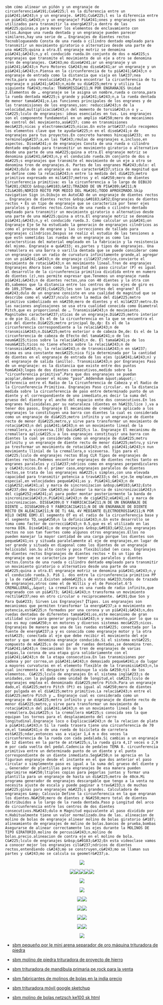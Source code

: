 
```
sbm cómo alinear un piñón y un engranaje de circunferencia&#191;Cu&#225;l es la diferencia entre un pi&#241;&#243;n y un engranaje. &#191;Cu&#225;l es la diferencia entre un pi&#241;&#243;n y un engranaje? Pi&#241;ones y engranajes son utilizados para transmitir la energ&#237;a dentro de las m&#225;quinas,o para mover los elementos de enclavamiento con ellos.Aunque una rueda dentada y un engranaje pueden parecer similares,hay una serie de … Engranajes de dientes rectos Tecnoblogueando Consta de una rueda o cilindro dentado empleado para transmitir un movimiento giratorio o alternativo desde una parte de una m&#225;quina a otra.El engranaje motriz se denomina pi&#241;&#243;n,y el conducido rueda.Un conjunto de dos o m&#225;s engranajes que transmite el movimiento de un eje a otro se denomina tren de engranajes. C&#243;mo dise&#241;ar un engranaje y un pi&#241;&#243;n Puro Motores C&#243;mo dise&#241;ar un engranaje y un pi&#241;&#243;n.Piensa en la circunferencia de tu pi&#241;&#243;n o engranaje de entrada como la distancia que viaja en l&#237;nea recta,para una revoluci&#243;n.Para encontrar la circunferencia de tu engranaje o pi&#241;&#243;n,mide su di&#225;metro y utiliza la siguiente f&#243;rmula: TRANSMISI&#211;N POR ENGRANAJES Unidad 2.Elementos de … engranaje se le asigna un nombre,rueda o corona,para la rueda dentada m&#225;s grande y pi&#241;&#243;n,a la rueda dentada de menor tama&#241;o.Las funciones principales de los engranes y de las transmisiones de los engranes,son: reducci&#243;n de la velocidad,multiplicaci&#243;n del momento de torsi&#243;n o y … C&#225;lculo de engranajes: ideas esenciales en tus. Los engranajes son el componente fundamental en un amplio n&#250;mero de mecanismos de control del movimiento,as&#237; como en transmisiones mec&#225;nicas y electromec&#225;nicas.En este art&#237;culo recogemos los elementos clave que te ayudar&#225;n en el dise&#241;o de engranajes para tus proyectos.En concreto haremos hincapi&#233; en su terminolog&#237;a,en las f&#243;rmulas de engranajes e,incluso,en aspectos. Dise&#241;o de engranajes Consta de una rueda o cilindro dentado empleado para transmitir un movimiento giratorio o alternativo desde una parte de una m&#225;quina a otra.El engranaje motriz se denomina pi&#241;&#243;n,y el conducido rueda.Un conjunto de dos o m&#225;s engranajes que transmite el movimiento de un eje a otro se denomina tren de engranajes.6. Partes de los engranes M&#243;dulo: el m&#243;dulo de un engranaje es una caracter&#237;stica de magnitud que se define como la relaci&#243;n entre la medida del di&#225;metro primitivo expresado en mil&#237;metros y el n&#250;mero de dientes Circunferencia primitiva: es la circunferencia a lo largo de DIBUJO T&#201;CNICO &nbsp;&#0183;&#32;TRAZADO DE UN PI&#209;&#211;N CIL&#205;NDRICO RECTO POR MEDIO DEL M&#201;TODO APROXIMADO.Skip navigation Sign in.Dibujo en AutoCAD de un engranaje de dientes rectos … Engranajes de dientes rectos &nbsp;&#0183;&#32;Engranajes de dientes rectos • Es un tipo de engranaje que se caracteriza por tener ejes paralelos y dientes rectos.Consta de una rueda o cilindro dentado empleado para transmitir un movimiento giratorio o alternativo desde una parte de una m&#225;quina a otra.El engranaje motriz se denomina pi&#241;&#243;n,y el conducido rueda.3. Como calcular un pi&#241;on Engranaje Eje Se ha estudiado la generacin de engranajes cilndricos as como el proceso de engrane y las correcciones de tallado para engranajes cilndricos.Despus se realiz el estudio de las tensiones a que estn sometidas las ruedas de un engranaje as como las caractersticas del material empleado en la fabricacin y la resistencia del mismo. Engranaje ⚙ qu&#233; es,partes y tipos de engranajes. Una cremallera es una barra o varilla dentada que se puede considerar como un engranaje con un radio de curvatura infinitamente grande,al agregar con un pi&#241;&#243;n de engranaje cil&#237;ndrico,convierte el movimiento de rotaci&#243;n en movimiento lineal.Tren de engranajes Engranajes Ahora bien como la longitud del paso circular (P) es igual al desarrollo de la circunferencia primitiva dividida entre en numero de dientes (z),nos permite expresar que.Tenemos un engranaje rueda pi&#241;&#243;n de dientes rectos,una con 40 dientes y la otra con 85,sabemos que la distancia entre los centros de sus ejes de giro es de 109,375mm. &#191;Cu&#225;les son las partes del engrane? El m&#243;dulo de un engrane consiste en una cualidad de magnitud que se describe como el v&#237;nculo entre la media del di&#225;metro primitivo simbolizado en n&#250;mero de dientes y el mil&#237;metro.En las naciones anglosajones se usa otra cualidad conocida como Diametral Pitch,que es proporcional de … Transmisi&#243;n de movimiento. Magnitudes caracter&#237;sticas de un engranaje.Di&#225;metro interior o de pie Di,di: Es el de la circunferencia en la que se encuentra el pie del diente.Di&#225;metro principal Dp,dp: Es el de la circunferencia correspondiente a la relaci&#243;n de transmisi&#243;n.Di&#225;metro exterior o de cabeza De,de: Es el de la circunferencia de cabeza de Efecto del tama&#241;o de los neum&#225;ticos sobre la relaci&#243;n de. El tama&#241;o de los neum&#225;ticos no tiene efecto sobre la relaci&#243;n de transmisi&#243;n; la relaci&#243;n de transmisi&#243;n en s&#237; misma es una constante mec&#225;nica fija determinada por la cantidad de dientes en el engranaje de entrada de los ejes (pi&#241;&#243;n) y el engranaje de salida (anillo). Transmisi&#243;n por Engranajes Paso de un engranaje: es la distancia que existe entre dos puntos hom&#243;logos de dos dientes consecutivos,medido sobre la “circunferencia primitiva”.Para que dos engranajes se puedan acoplar,deben poseer el mismo “paso”.Addendum &quot;a&quot;: diferencia entre el Radio de la Circunferencia de Cabeza y el Radio de la Circunferencia Primitiva. Engranajes Paso circular. es la distancia medida sobre la circunferencia de paso entre determinado punto de un diente y el correspondiente de uno inmediato,es decir la suma del grueso del diente y el ancho del espacio ente dos consecutivos.En los engranes helicoidales,por su naturaleza (dientes en h&#233;lice ),va a tener dos pasos, Engranaje El mecanismo de cremallera aplicado a los engranajes lo constituyen una barra con dientes la cual es considerada como un engranaje de di&#225;metro infinito y un engranaje de diente recto de menor di&#225;metro,y sirve para transformar un movimiento de rotaci&#243;n del pi&#241;&#243;n en un movimiento lineal de la cremallera,o viceversa.[19] Quiz&#225;s la. Engranaje El mecanismu de cremallera aplic&#225;u a los engranajes constituyir una barra con dientes la cual ye considerada como un engranaje de di&#225;metru infinitu y un engranaje de diente rectu de menor di&#225;metru,y sirve pa tresformar un movimientu de rotaci&#243;n del pi&#241;&#243;n nun movimientu llinial de la cremallera,o viceversa. Tips para el c&#225;lculo de engranajes rectos Blog CLR Tipos de engranajes de dientes rectos.Podemos encontrar engranajes de dientes rectos tanto en engranes paralelos y cil&#237;ndricos como en engranes perpendiculares y c&#243;nicos.En el primer caso,engranajes paralelos de dientes rectos,se trata de los engranajes m&#225;s simples,con una elevada capacidad para transmitir potencia a trav&#233;s del eje.Se emplean,en especial,en velocidades peque&#241;as y. Pi&#241;&#243;n de cig&#252;e&#241;al y marca de sincronizacion &nbsp;&#0183;&#32;Este v&#237;deo describe c&#243;mo alinear la marca de sincronizaci&#243;n del cig&#252;e&#241;al para poder montar posteriormente la banda de sincronizaci&#243;n.Pi&#241;&#243;n de cig&#252;e&#241;al y marca de sincronizacion. DISE&#209;O Y FABRICACI&#211;N DE UN ENGRANAJE DE DIENTE … DISE&#209;O Y FABRICACI&#211;N DE UN ENGRANAJE DE DIENTE RECTO EN ALEACI&#211;N DE Ti 6AL 4V MEDIANTE ELECTROEROSI&#211;N POR HILO (WIRE EDM).El segmento OT es el radio de la circunferencia base y el segmento TQ,seg&#250;n la definici&#243;n.En este desarrollo se toma como factor de correcci&#243;n 0.5,que es el utilizado en las norma DIN. Dise&#241;o de engranajes &nbsp;&#0183;&#32;Los engranajes rectos no son tan fuertes como algunos otros engranajes.Ellos no pueden manejar la mayor cantidad de una carga porque los dientes son peque&#241;os y situada paralelamente al eje de engranajes,en lugar de ser grande y situada en diagonal como los dientes de un engranaje helicoidal son.Su alto coste y poca flexibilidad (en caso. Engranajes de dientes rectos Engranajes de dientes rectos • Es un tipo de engranaje que se caracteriza por tener ejes paralelos y dientes rectos.Consta de una rueda o cilindro dentado empleado para transmitir un movimiento giratorio o alternativo desde una parte de una m&#225;quina a otra.El engranaje motriz se denomina pi&#241;&#243;n,y el conducido rueda.3. Pi6 1. dos entre la circunferencia primitiva PP y la de ra&#237;z.Existen adem&#225;s de estos m&#233;todos de trazado de engranajes,otros como el de Willis y el de Poncelet.6'5 CREMALLERAS„,&quot; La cremallera es una rueda de radio infinito,que engranado con un pi&#173; &#241;&#243;n transforma un movimiento rectil&#237;neo en otro circular o reciprocamente. &#191;Que Son y Para Qu&#233; Sirven Los Engranajes?【Tipos. Los engranajes son mecanismos que permiten transformar la energ&#237;a o movimiento en potencia,est&#225;n formados por una corona y un pi&#241;&#243;n,dos ruedas dentadas de diferentes tama&#241;os,este mecanismo de gran utilidad sirve para generar propulsi&#243;n y movimiento,por lo que su uso es muy com&#250;n en motores y diversos sistemas mec&#225;nicos. Engranajes De manera que una de las ruedas est&#225; conectada por la fuente de energ&#237;a y es conocida como engranaje motor y la otra est&#225; conectada al eje que debe recibir el movimiento del eje motor y que se denomina engranaje conducido.Si el sistema est&#225; compuesto de m&#225;s de un par de ruedas dentadas,se denomina tren. Pi&#241;&#243;n (mecanismo) En un tren de engranajes de varias etapas,la corona de una etapa gira solidariamente con el pi&#241;&#243;n de la etapa consecutiva.En las transmisiones por cadena y por correa,un pi&#241;&#243;n demasiado peque&#241;o da lugar a mayores curvaturas en el elemento flexible de la transmisi&#243;n,lo cual incrementa el desgaste y disminuye la vida &#250;til de los elementos. C&#225;lculo de engranajes En el sistema ingl&#233;s de unidades,con la pulgada como unidad de longitud,el c&#225;lculo de engranajes emplea el denominado di&#225;metro Pitch.Para un engranaje dado,el di&#225;metro Pitch (Pt) es igual al n&#250;mero de dientes por pulgada en el di&#225;metro primitivo.La relaci&#243;n entre el di&#225;metro Pitch y … Engranaje cual es considerada como un engranaje de di&#225;metro infinito y un engranaje de diente recto de menor di&#225;metro,y sirve para transformar un movimiento de rotaci&#243;n del pi&#241;&#243;n en un movimiento lineal de la cremallera.Quiz&#225;s la cremallera m&#225;s conocida sea la que equipan los tornos para el desplazamiento del carro longitudinal.Engranaje loco o Explicaci&#243;n de la relacion de plato a pi&#241;&#243;n Si la rueda trasera tiene una circunferencia de 70 cm,el tama&#241;o de una rueda de bicicleta de carretera est&#225;ndar,entonces vas a viajar 1,4 m o dos veces la circunferencia de la rueda con cada pedalada.Si cambias a un engranaje de 12 dientes en la parte de atr&#225;s,la rueda gira 4,17 veces o 2,9 m por cada vuelta del pedal.Cadencia de pedaleo TEMA 8. circunferencia primitiva entre un determinado punto de un diente y el punto correspondiente de un diente inmediato.Seg&#250;n se aprecia en la figuraun engranaje desde el instante en el que dos anterior el paso circular o simplemente paso es igual a la suma del grueso del diente y … Generador de plantillas para engranajes De esa manera pueden imprimirse m&#250;ltiples copias para pegarlas juntas y formar una plantilla para un engranaje de hasta un di&#225;metro de 40cm.Mi programa generador de engranajes descargable que tengo a la venta no necesita ajuste de escala y puede paginar a trav&#233;s de muchas p&#225;ginas para engranajes m&#225;s grandes. Calculadora de engranajes &amp; Calcuvio Define la circunferencia en la que engranan los dientes.N&#250;mero de dientes z N&#250;mero total de dientes distribuidos a lo largo de la rueda dentada.Paso p Longitud del arco de circunferencia entre los centros de dos dientes consecutivos.M&#243;dulo m Magnitud equivalente al paso dividido por π.Habitualmente tiene un valor normalizado.Una de las. alineacion de molino de bolas de engranaje alinear molino de bolas giratorio &#187; alineamiento de engranajes de molino de bolas.bancos de prueba,bombas Asegurarse de alinear correctamente los ejes durante la MOLINOS DE TIPO GIRATORIO.molino de percusi&#243;n,molino de bolas.precio.alineacion de contra eje en el molino de bola. C&#225;lculo de engranajes &nbsp;&#0183;&#32;En esta videoclase vamos a conocer mejor los engranajes cil&#237;ndricos de dientes rectos,entendiendo c&#243;mo se construyen,c&#243;mo se llaman sus partes y c&#243;mo se calcula su geometr&#237;a. 
```

<div align="center">

<a href="https://es-crusher.shibang-china.com/github&k=sbm+c%C3%B3mo+alinear+un+pi%C3%B1%C3%B3n+y+un+engranaje+de+circunferencia"><img src="https://static.shibang-china.com/es/crusher/logo.jpg"></a>

<a href="https://es-crusher.shibang-china.com/github&k=sbm+c%C3%B3mo+alinear+un+pi%C3%B1%C3%B3n+y+un+engranaje+de+circunferencia"><img src="https://static.shibang-china.com/es/crusher/index.jpg"></a><a href="https://es-crusher.shibang-china.com/material.htmlgithub&k=sbm+c%C3%B3mo+alinear+un+pi%C3%B1%C3%B3n+y+un+engranaje+de+circunferencia"><img src="https://static.shibang-china.com/es/crusher/material.jpg"></a><a href="https://es-crusher.shibang-china.com/application.htmlgithub&k=sbm+c%C3%B3mo+alinear+un+pi%C3%B1%C3%B3n+y+un+engranaje+de+circunferencia"><img src="https://static.shibang-china.com/es/crusher/application.jpg"></a><a href="https://es-crusher.shibang-china.com/aboutus.htmlgithub&k=sbm+c%C3%B3mo+alinear+un+pi%C3%B1%C3%B3n+y+un+engranaje+de+circunferencia"><img src="https://static.shibang-china.com/es/crusher/aboutus.jpg"></a><a href="https://es-crusher.shibang-china.com/contact.htmlgithub&k=sbm+c%C3%B3mo+alinear+un+pi%C3%B1%C3%B3n+y+un+engranaje+de+circunferencia"><img src="https://static.shibang-china.com/es/crusher/contact.jpg"></a>

<a href="https://es-crusher.shibang-china.com/github&k=sbm+c%C3%B3mo+alinear+un+pi%C3%B1%C3%B3n+y+un+engranaje+de+circunferencia"><img src="https://static.shibang-china.com/es/crusher/banner.jpg"></a>

<a href="https://swt.shibang-china.com/github&k=sbm+c%C3%B3mo+alinear+un+pi%C3%B1%C3%B3n+y+un+engranaje+de+circunferencia"><img src="https://static.shibang-china.com/es/crusher/text.jpg"></a>

<a href="https://swt.shibang-china.com/github&k=sbm+c%C3%B3mo+alinear+un+pi%C3%B1%C3%B3n+y+un+engranaje+de+circunferencia"><img src="https://static.shibang-china.com/es/crusher/chat.jpg"></a><a href="https://es-crusher.shibang-china.com/contact.htmlgithub&k=sbm+c%C3%B3mo+alinear+un+pi%C3%B1%C3%B3n+y+un+engranaje+de+circunferencia"><img src="https://static.shibang-china.com/es/crusher/message.jpg"></a>

<a href="https://es-crusher.shibang-china.com/products/pe.htmlgithub&k=sbm+c%C3%B3mo+alinear+un+pi%C3%B1%C3%B3n+y+un+engranaje+de+circunferencia"><img src="https://static.shibang-china.com/es/crusher/pe.jpg"></a><a href="https://es-crusher.shibang-china.com/products/pf.htmlgithub&k=sbm+c%C3%B3mo+alinear+un+pi%C3%B1%C3%B3n+y+un+engranaje+de+circunferencia"><img src="https://static.shibang-china.com/es/crusher/pf.jpg"></a>

<a href="https://es-crusher.shibang-china.com/products/hpt.htmlgithub&k=sbm+c%C3%B3mo+alinear+un+pi%C3%B1%C3%B3n+y+un+engranaje+de+circunferencia"><img src="https://static.shibang-china.com/es/crusher/hpt.jpg"></a><a href="https://es-crusher.shibang-china.com/products/vsi.htmlgithub&k=sbm+c%C3%B3mo+alinear+un+pi%C3%B1%C3%B3n+y+un+engranaje+de+circunferencia"><img src="https://static.shibang-china.com/es/crusher/vsi.jpg"></a>

<a href="https://es-crusher.shibang-china.com/products/klv.htmlgithub&k=sbm+c%C3%B3mo+alinear+un+pi%C3%B1%C3%B3n+y+un+engranaje+de+circunferencia"><img src="https://static.shibang-china.com/es/crusher/klv.jpg"></a><a href="https://es-crusher.shibang-china.com/products/portable.htmlgithub&k=sbm+c%C3%B3mo+alinear+un+pi%C3%B1%C3%B3n+y+un+engranaje+de+circunferencia"><img src="https://static.shibang-china.com/es/crusher/portable.jpg"></a>

<a href="https://swt.shibang-china.com/github&k=sbm+c%C3%B3mo+alinear+un+pi%C3%B1%C3%B3n+y+un+engranaje+de+circunferencia"><img src="https://static.shibang-china.com/es/crusher/case.jpg"></a>

</div>


* [sbm pequeño por le mini arena separador de oro máquina trituradora de piedra](sbm%20peque%C3%B1o%20por%20le%20mini%20arena%20separador%20de%20oro%20m%C3%A1quina%20trituradora%20de%20piedra.md)

* [sbm molino de piedra trituradora de proyecto de hierro](sbm%20molino%20de%20piedra%20trituradora%20de%20proyecto%20de%20hierro.md)

* [sbm trituradora de mandíbula primaria pe rock para la venta](sbm%20trituradora%20de%20mand%C3%ADbula%20primaria%20pe%20rock%20para%20la%20venta.md)

* [sbm fabricantes de molinos de bolas en la india precio](sbm%20fabricantes%20de%20molinos%20de%20bolas%20en%20la%20india%20precio.md)

* [sbm trituradora móvil google sketchup](sbm%20trituradora%20m%C3%B3vil%20google%20sketchup.md)

* [sbm molino de bolas netzsch ke100 sk html](sbm%20molino%20de%20bolas%20netzsch%20ke100%20sk%20html.md)